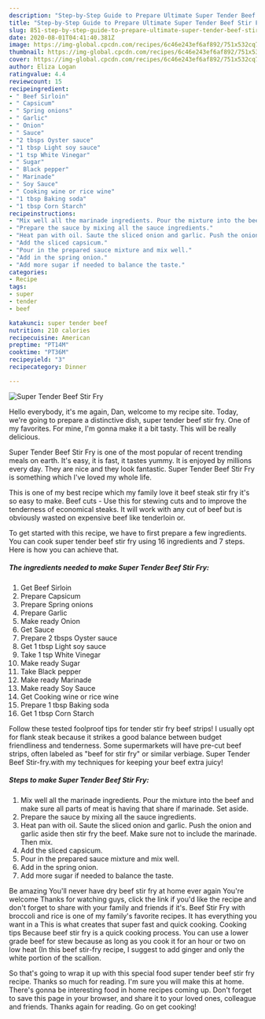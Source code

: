 ```yaml
---
description: "Step-by-Step Guide to Prepare Ultimate Super Tender Beef Stir Fry"
title: "Step-by-Step Guide to Prepare Ultimate Super Tender Beef Stir Fry"
slug: 851-step-by-step-guide-to-prepare-ultimate-super-tender-beef-stir-fry
date: 2020-08-01T04:41:40.381Z
image: https://img-global.cpcdn.com/recipes/6c46e243ef6af892/751x532cq70/super-tender-beef-stir-fry-recipe-main-photo.jpg
thumbnail: https://img-global.cpcdn.com/recipes/6c46e243ef6af892/751x532cq70/super-tender-beef-stir-fry-recipe-main-photo.jpg
cover: https://img-global.cpcdn.com/recipes/6c46e243ef6af892/751x532cq70/super-tender-beef-stir-fry-recipe-main-photo.jpg
author: Eliza Logan
ratingvalue: 4.4
reviewcount: 15
recipeingredient:
- " Beef Sirloin"
- " Capsicum"
- " Spring onions"
- " Garlic"
- " Onion"
- " Sauce"
- "2 tbsps Oyster sauce"
- "1 tbsp Light soy sauce"
- "1 tsp White Vinegar"
- " Sugar"
- " Black pepper"
- " Marinade"
- " Soy Sauce"
- " Cooking wine or rice wine"
- "1 tbsp Baking soda"
- "1 tbsp Corn Starch"
recipeinstructions:
- "Mix well all the marinade ingredients. Pour the mixture into the beef and make sure all parts of meat is having that share if marinade. Set aside."
- "Prepare the sauce by mixing all the sauce ingredients."
- "Heat pan with oil. Saute the sliced onion and garlic. Push the onion and garlic aside then stir fry the beef. Make sure not to include the marinade. Then mix."
- "Add the sliced capsicum."
- "Pour in the prepared sauce mixture and mix well."
- "Add in the spring onion."
- "Add more sugar if needed to balance the taste."
categories:
- Recipe
tags:
- super
- tender
- beef

katakunci: super tender beef 
nutrition: 210 calories
recipecuisine: American
preptime: "PT14M"
cooktime: "PT36M"
recipeyield: "3"
recipecategory: Dinner

---
```



![Super Tender Beef Stir Fry](https://img-global.cpcdn.com/recipes/6c46e243ef6af892/751x532cq70/super-tender-beef-stir-fry-recipe-main-photo.jpg)

Hello everybody, it's me again, Dan, welcome to my recipe site. Today, we're going to prepare a distinctive dish, super tender beef stir fry. One of my favorites. For mine, I'm gonna make it a bit tasty. This will be really delicious.

Super Tender Beef Stir Fry is one of the most popular of recent trending meals on earth. It's easy, it is fast, it tastes yummy. It is enjoyed by millions every day. They are nice and they look fantastic. Super Tender Beef Stir Fry is something which I've loved my whole life.

This is one of my best recipe which my family love it beef steak stir fry it&#39;s so easy to make. Beef cuts - Use this for stewing cuts and to improve the tenderness of economical steaks. It will work with any cut of beef but is obviously wasted on expensive beef like tenderloin or.


To get started with this recipe, we have to first prepare a few ingredients. You can cook super tender beef stir fry using 16 ingredients and 7 steps. Here is how you can achieve that.

<!--inarticleads1-->

##### The ingredients needed to make Super Tender Beef Stir Fry:

1. Get  Beef Sirloin
1. Prepare  Capsicum
1. Prepare  Spring onions
1. Prepare  Garlic
1. Make ready  Onion
1. Get  Sauce
1. Prepare 2 tbsps Oyster sauce
1. Get 1 tbsp Light soy sauce
1. Take 1 tsp White Vinegar
1. Make ready  Sugar
1. Take  Black pepper
1. Make ready  Marinade
1. Make ready  Soy Sauce
1. Get  Cooking wine or rice wine
1. Prepare 1 tbsp Baking soda
1. Get 1 tbsp Corn Starch


Follow these tested foolproof tips for tender stir fry beef strips! I usually opt for flank steak because it strikes a good balance between budget friendliness and tenderness. Some supermarkets will have pre-cut beef strips, often labeled as &#34;beef for stir fry&#34; or similar verbiage. Super Tender Beef Stir-fry.with my techniques for keeping your beef extra juicy! 

<!--inarticleads2-->

##### Steps to make Super Tender Beef Stir Fry:

1. Mix well all the marinade ingredients. Pour the mixture into the beef and make sure all parts of meat is having that share if marinade. Set aside.
1. Prepare the sauce by mixing all the sauce ingredients.
1. Heat pan with oil. Saute the sliced onion and garlic. Push the onion and garlic aside then stir fry the beef. Make sure not to include the marinade. Then mix.
1. Add the sliced capsicum.
1. Pour in the prepared sauce mixture and mix well.
1. Add in the spring onion.
1. Add more sugar if needed to balance the taste.


Be amazing You&#39;ll never have dry beef stir fry at home ever again You&#39;re welcome Thanks for watching guys, click the link if you&#39;d like the recipe and don&#39;t forget to share with your family and friends if it&#39;s. Beef Stir Fry with broccoli and rice is one of my family&#39;s favorite recipes. It has everything you want in a This is what creates that super fast and quick cooking. Cooking tips Because beef stir fry is a quick cooking process. You can use a lower grade beef for stew because as long as you cook it for an hour or two on low heat (In this beef stir-fry recipe, I suggest to add ginger and only the white portion of the scallion. 

So that's going to wrap it up with this special food super tender beef stir fry recipe. Thanks so much for reading. I'm sure you will make this at home. There's gonna be interesting food in home recipes coming up. Don't forget to save this page in your browser, and share it to your loved ones, colleague and friends. Thanks again for reading. Go on get cooking!

